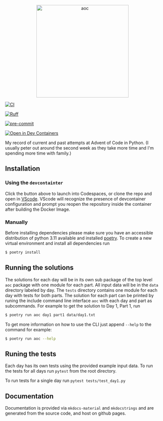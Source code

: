 <p align="center">
  <a href="https://sullivancolin.github.io/advent_of_code/"><img src="https://sullivancolin.github.io/advent_of_code/images/IMG_5796.JPG" width="300", height="300"  alt="aoc"></a>
</p>

[![CI](https://github.com/sullivancolin/advent_of_code/actions/workflows/CI.yml/badge.svg)](https://github.com/sullivancolin/advent_of_code/actions)

[![Ruff](https://img.shields.io/endpoint?url=https://raw.githubusercontent.com/astral-sh/ruff/main/assets/badge/v2.json)](https://github.com/sullivancolin/advent_of_code)

[![pre-commit](https://img.shields.io/badge/pre--commit-enabled-brightgreen?logo=pre-commit)](https://github.com/pre-commit/pre-commit)

[![Open in Dev Containers](https://img.shields.io/static/v1?label=Dev%20Containers&message=Open&color=blue&logo=visualstudiocode)](https://vscode.dev/redirect?url=vscode://ms-vscode-remote.remote-containers/cloneInVolume?url=https://github.com/sullivancolin/advent-of-code)

My record of current and past attempts at Advent of Code in Python.  (I usually peter out around the second week as they take more time and I'm spending more time with family.)
## Installation

### Using the `devcontainter`
Click the button above to launch into Codespaces, or clone the repo and open in [VScode](https://code.visualstudio.com/).  VScode will recognize the presence of devcontainer configuration and prompt you reopen the repository inside the container after building the Docker Image.

### Manually
Before installing dependencies please make sure you have an accessible distribution of python 3.11 available and installed [poetry](https://python-poetry.org/).  To create a new virtual environment and install all dependencies run
```sh
$ poetry install
```

## Running the solutions
The solutions for each day will be in its own sub package of the top level `aoc` package with one module for each part.  All input data will be in the `data` directory labeled by day. The `tests` directory contains one module for each day with tests for both parts.  The solution for each part can be printed by runing the include command line interface `aoc` with each day and part as subcommands. For example to get the solution to Day 1, Part 1, run
```sh
$ poetry run aoc day1 part1 data/day1.txt
```

To get more information on how to use the CLI just append `--help` to the command for example:
```sh
$ poetry run aoc --help
```

## Runing the tests
Each day has its own tests using the provided example input data.  To run the tests for all days run `pytest` from the root directory.

To run tests for a single day run `pytest tests/test_day1.py`


## Documentation
Documentation is provided via `mkdocs-material` and `mkdocstrings` and are generated from the source code, and host on github pages.
